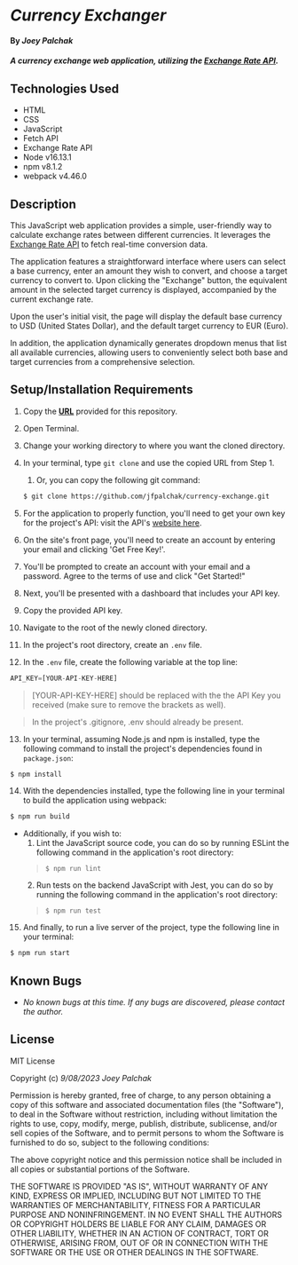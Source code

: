 # _Currency Exchanger_

#### By _**Joey Palchak**_

#### _A currency exchange web application, utilizing the [Exchange Rate API](https://www.exchangerate-api.com/)._

## Technologies Used

* HTML
* CSS
* JavaScript
* Fetch API
* Exchange Rate API
* Node v16.13.1
* npm v8.1.2
* webpack v4.46.0

## Description

This JavaScript web application provides a simple, user-friendly way to calculate exchange rates between different currencies. It leverages the [Exchange Rate API](https://www.exchangerate-api.com/) to fetch real-time conversion data.

The application features a straightforward interface where users can select a base currency, enter an amount they wish to convert, and choose a target currency to convert to. Upon clicking the "Exchange" button, the equivalent amount in the selected target currency is displayed, accompanied by the current exchange rate. 

Upon the user's initial visit, the page will display the default base currency to USD (United States Dollar), and the default target currency to EUR (Euro).

In addition, the application dynamically generates dropdown menus that list all available currencies, allowing users to conveniently select both base and target currencies from a comprehensive selection.

## Setup/Installation Requirements

1. Copy the **[URL](https://github.com/jfpalchak/currency-exchange.git)** provided for this repository.
2. Open Terminal.
3. Change your working directory to where you want the cloned directory.
4. In your terminal, type `git clone` and use the copied URL from Step 1. 
   1. Or, you can copy the following git command:

    ```bash
    $ git clone https://github.com/jfpalchak/currency-exchange.git
    ```

1. For the application to properly function, you'll need to get your own key for the project's API: visit the API's [website here](https://www.exchangerate-api.com).
2. On the site's front page, you'll need to create an account by entering your email and clicking 'Get Free Key!'.
3. You'll be prompted to create an account with your email and a password. Agree to the terms of use and click "Get Started!"
4. Next, you'll be presented with a dashboard that includes your API key.
5. Copy the provided API key.
6. Navigate to the root of the newly cloned directory.
7. In the project's root directory, create an `.env` file.
8. In the `.env` file, create the following variable at the top line:

```javascript
API_KEY=[YOUR-API-KEY-HERE]
```
> [YOUR-API-KEY-HERE] should be replaced with the the API Key you received (make sure to remove the brackets as well).

> In the project's .gitignore, .env should already be present.


13.  In your terminal, assuming Node.js and npm is installed, type the following command to install the project's dependencies found in `package.json`:

```bash
$ npm install
```

14. With the dependencies installed, type the following line in your terminal to build the application using webpack:

```bash
$ npm run build
```

* Additionally, if you wish to:
    1. Lint the JavaScript source code, you can do so by running ESLint the following command in the   application's root directory: 
    > `$ npm run lint`
    2. Run tests on the backend JavaScript with Jest, you can do so by running the following command in the application's root directory: 
    > `$ npm run test`

15. And finally, to run a live server of the project, type the following line in your terminal:

```bash
$ npm run start
```

## Known Bugs

* _No known bugs at this time. If any bugs are discovered, please contact the author._

## License

MIT License

Copyright (c) _9/08/2023_ _Joey Palchak_

Permission is hereby granted, free of charge, to any person obtaining a copy of this software and associated documentation files (the "Software"), to deal in the Software without restriction, including without limitation the rights to use, copy, modify, merge, publish, distribute, sublicense, and/or sell copies of the Software, and to permit persons to whom the Software is furnished to do so, subject to the following conditions:  

The above copyright notice and this permission notice shall be included in all copies or substantial portions of the Software.  

THE SOFTWARE IS PROVIDED "AS IS", WITHOUT WARRANTY OF ANY KIND, EXPRESS OR IMPLIED, INCLUDING BUT NOT LIMITED TO THE WARRANTIES OF MERCHANTABILITY, FITNESS FOR A PARTICULAR PURPOSE AND NONINFRINGEMENT. IN NO EVENT SHALL THE AUTHORS OR COPYRIGHT HOLDERS BE LIABLE FOR ANY CLAIM, DAMAGES OR OTHER LIABILITY, WHETHER IN AN ACTION OF CONTRACT, TORT OR OTHERWISE, ARISING FROM, OUT OF OR IN CONNECTION WITH THE SOFTWARE OR THE USE OR OTHER DEALINGS IN THE SOFTWARE.